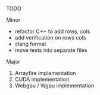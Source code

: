 TODO

Minor
* refactor C++ to add rows, cols
* add verification on rows cols
* clang format
* move tests into separate files


Major

1. Arrayfire implementation
2. CUDA implementation
3. Webgpu / Wgpu implementation
